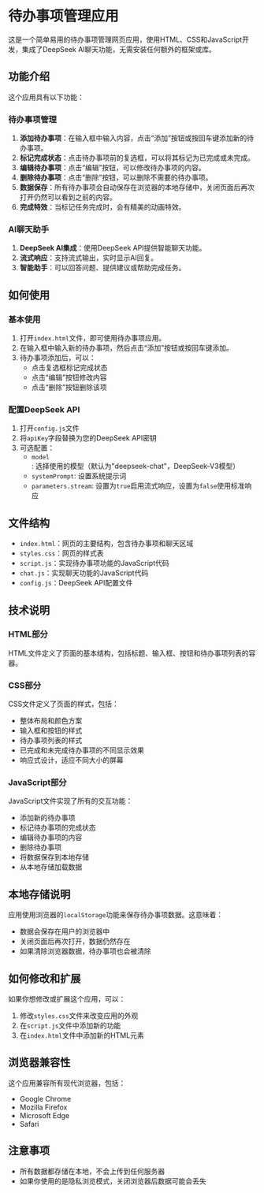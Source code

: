 # 待办事项管理应用

这是一个简单易用的待办事项管理网页应用，使用HTML、CSS和JavaScript开发，集成了DeepSeek AI聊天功能，无需安装任何额外的框架或库。

## 功能介绍

这个应用具有以下功能：

### 待办事项管理

1. **添加待办事项**：在输入框中输入内容，点击“添加”按钮或按回车键添加新的待办事项。
2. **标记完成状态**：点击待办事项前的复选框，可以将其标记为已完成或未完成。
3. **编辑待办事项**：点击“编辑”按钮，可以修改待办事项的内容。
4. **删除待办事项**：点击“删除”按钮，可以删除不需要的待办事项。
5. **数据保存**：所有待办事项会自动保存在浏览器的本地存储中，关闭页面后再次打开仍然可以看到之前的内容。
6. **完成特效**：当标记任务完成时，会有精美的动画特效。

### AI聊天助手

1. **DeepSeek AI集成**：使用DeepSeek API提供智能聊天功能。
2. **流式响应**：支持流式输出，实时显示AI回复。
3. **智能助手**：可以回答问题、提供建议或帮助完成任务。

## 如何使用

### 基本使用

1. 打开`index.html`文件，即可使用待办事项应用。
2. 在输入框中输入新的待办事项，然后点击“添加”按钮或按回车键添加。
3. 待办事项添加后，可以：
   - 点击复选框标记完成状态
   - 点击“编辑”按钮修改内容
   - 点击“删除”按钮删除该项

### 配置DeepSeek API

1. 打开`config.js`文件
2. 将`apiKey`字段替换为您的DeepSeek API密钥
3. 可选配置：
   - `model`: 选择使用的模型（默认为"deepseek-chat"，DeepSeek-V3模型）
   - `systemPrompt`: 设置系统提示词
   - `parameters.stream`: 设置为`true`启用流式响应，设置为`false`使用标准响应

## 文件结构

- `index.html`：网页的主要结构，包含待办事项和聊天区域
- `styles.css`：网页的样式表
- `script.js`：实现待办事项功能的JavaScript代码
- `chat.js`：实现聊天功能的JavaScript代码
- `config.js`：DeepSeek API配置文件

## 技术说明

### HTML部分
HTML文件定义了页面的基本结构，包括标题、输入框、按钮和待办事项列表的容器。

### CSS部分
CSS文件定义了页面的样式，包括：
- 整体布局和颜色方案
- 输入框和按钮的样式
- 待办事项列表的样式
- 已完成和未完成待办事项的不同显示效果
- 响应式设计，适应不同大小的屏幕

### JavaScript部分
JavaScript文件实现了所有的交互功能：
- 添加新的待办事项
- 标记待办事项的完成状态
- 编辑待办事项的内容
- 删除待办事项
- 将数据保存到本地存储
- 从本地存储加载数据

## 本地存储说明
应用使用浏览器的`localStorage`功能来保存待办事项数据。这意味着：
- 数据会保存在用户的浏览器中
- 关闭页面后再次打开，数据仍然存在
- 如果清除浏览器数据，待办事项也会被清除

## 如何修改和扩展
如果你想修改或扩展这个应用，可以：
1. 修改`styles.css`文件来改变应用的外观
2. 在`script.js`文件中添加新的功能
3. 在`index.html`文件中添加新的HTML元素

## 浏览器兼容性
这个应用兼容所有现代浏览器，包括：
- Google Chrome
- Mozilla Firefox
- Microsoft Edge
- Safari

## 注意事项
- 所有数据都存储在本地，不会上传到任何服务器
- 如果你使用的是隐私浏览模式，关闭浏览器后数据可能会丢失
